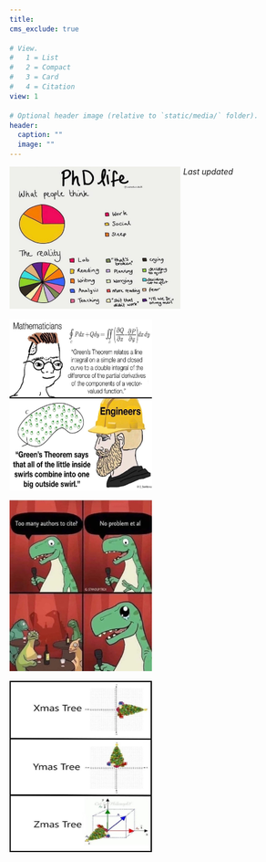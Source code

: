 ```yaml
---
title: 
cms_exclude: true

# View.
#   1 = List
#   2 = Compact
#   3 = Card
#   4 = Citation
view: 1

# Optional header image (relative to `static/media/` folder).
header:
  caption: ""
  image: ""
---
```

<body>
</div>
<div class="image123">
    <div style="float:left;margin-right:5px;">
        <img src="./meme1.jpg" height="250" width="300"  />
        <p style="text-align:center;"> </p>
    </div>
    <div style="float:left;margin-right:5px;">
        <img class="middle-img" src="./meme2.jpg" height="300" width="250" />
        <p style="text-align:center;"> </p>
    </div>
    <div style="float:left;margin-right:5px;">
        <img src="./meme3.jpg" height="300" width="250" />
        <p style="text-align:center;"> </p>
    </div>
    <div style="float:left;margin-right:5px;">
        <img src="./meme4.jpg" height="300" width="250" />
        <p style="text-align:center;"> </p>
    </div>
</div>
</body>

<body>
<p> <em> Last updated </em> </p>
<p id="myId"></p> 
<script> 
var date = new Date(); 
var p = document.getElementById("myId"); 
p.innerHTML = date; 
</script> 
</body>